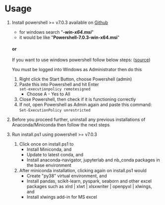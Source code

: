 # Usage

1. Install powershell >= v7.0.3 available on <a href="https://github.com/Powershell/Powershell/releases/latest">Github</a>
   *   for windows search "<i><b>-win-x64.msi</b></i>"
   *   it would be like "<b>Powershell-7.0.3-win-x64.msi</b>"  
   #### or  
   If you want to use windows powershell follow below steps: ([source](https://answers.microsoft.com/en-us/windows/forum/windows_10-performance/whats-wrong-with-my-windows-powershell/f05e72f2-a429-4ee0-81fb-910c8c8a1306?auth=1))  
   
   You must be logged into Windows as Administrator then do this  
      1.  Right click the Start Button, choose Powershell (admin)
      2.  Paste this into Powershell and hit Enter  
            `set-executionpolicy remotesigned`
          * Choose A - Yes to All
      3.  Close Powershell, then check if it is functioning correctly
      4.  If not, open Powershell as Admin again and paste this command:  
            `Set-ExecutionPolicy unrestricted`
   

2.  Before you proceed further, uninstall any previous installations of Anaconda/Miniconda then follow the next steps
3.  Run install.ps1 using powershell >= v7.0.3
    1.  Click once on install.ps1 to
        *   Install Miniconda, and
        *   Update to latest conda, and
        *   Install anaconda-navigator, jupyterlab and nb_conda packages in the base environment
    2.  After miniconda installation, clicking again on install.ps1 would
        *   Create "py38" virtual environment, and
        *   Install pandas, scikit-learn, pyspark, seaborn and other excel packages such as xlrd | xlwt | xlsxwriter | openpyxl | xlwings, and
        *   Install xlwings add-in for MS excel
